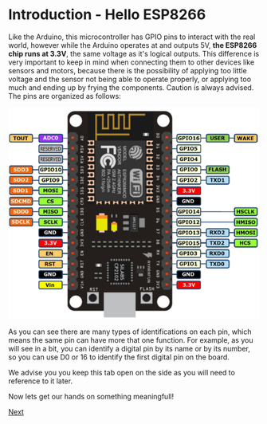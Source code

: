 # Introduction - Hello ESP8266

Like the Arduino, this microcontroller has GPIO pins to interact with the real world, however while the Arduino operates at and outputs 5V, <strong>the ESP8266 chip runs at 3.3V</strong>, the same voltage as it's logical outputs. This difference is very important to keep in mind when connecting them to other devices like sensors and motors, because there is the possibility of applying too little voltage and the sensor not being able to operate properly, or applying too much and ending up by frying the components. Caution is always advised. The pins are organized as follows:

![ESP8266 pinout](./images/esp8266.png)

As you can see there are many types of identifications on each pin, which means the same pin can have more that one function. For example, as you will see in a bit, you can identify a digital pin by its name or by its number, so you can use D0 or 16 to identify the first digital pin on the board.

We advise you you keep this tab open on the side as you will need to reference to it later.

Now lets get our hands on something meaningfull!

[Next](./helloworld.md)
